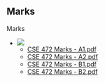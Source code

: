 <h2>Marks</h2>Marks<br />

<ul><li><img src="..%5C..%5C..%5CJuly%202018%5CCSE108%5CC%2B%2B%20Inheritance%20Solutions%20Folder%5Cfile%5Cfolder-24.png" />
<ul><li><a href="file%5CCSE%20472%20Marks%20-%20A1.pdf">CSE 472 Marks - A1.pdf</a></li><li><a href="file%5CCSE%20472%20Marks%20-%20A2.pdf">CSE 472 Marks - A2.pdf</a></li><li><a href="file%5CCSE%20472%20Marks%20-%20B1.pdf">CSE 472 Marks - B1.pdf</a></li><li><a href="file%5CCSE%20472%20Marks%20-%20B2.pdf">CSE 472 Marks - B2.pdf</a></li></ul></li></ul>


